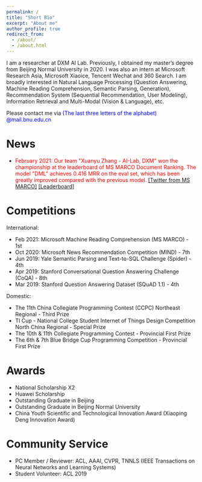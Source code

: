 ```yaml
---
permalink: /
title: "Short Bio"
excerpt: "About me"
author_profile: true
redirect_from: 
  - /about/
  - /about.html
---
```


I am a researcher at DXM AI Lab. Previously, I obtained my master’s degree from Beijing Normal University in 2020. I was also an intern at Microsoft Research Asia, Microsoft Xiaoice, Tencent Wechat and 360 Search. I am broadly interested in Natural Language Processing (Question Answering, Machine Reading Comprehension, Semantic Parsing, Generation), Recommendation System (Sequential Recommendation, User Modeling), Information Retrieval and Multi-Modal (Vision & Language), etc. 

Please contact me via <font color="blue">(The last three letters of the alphabet) @mail.bnu.edu.cn</font>

News
======
- <font color="red">February 2021: Our team "Xuanyu Zhang - AI-Lab, DXM" won the championship at the leaderboard of MS MARCO Document Ranking. The model "DML" achieves 0.416 MRR on the eval set, which has been greatly improved compared with the previous model.</font> [\[Twitter from MS MARCO\]](https://twitter.com/MSMarcoAI/status/1359965315875155976) [\[Leaderboard\]](https://microsoft.github.io/msmarco/#docranking)

Competitions
======
International:
- Feb 2021: Microsoft Machine Reading Comprehension (MS MARCO) \- 1st
- Oct 2020: Microsoft News Recommendation Competition (MIND) \- 7th
- Jun 2019: Yale Semantic Parsing and Text-to-SQL Challenge (Spider) \- 4th
- Apr 2019: Stanford Conversational Question Answering Challenge (CoQA) \- 8th 
- Mar 2019: Stanford Question Answering Dataset (SQuAD 1.1) \- 4th 

Domestic:
- The 11th China Collegiate Programming Contest (CCPC) Northeast Regional \- Third Prize
- TI Cup - National College Student Internet of Things Design Competition North China Regional - Special Prize
- The 10th & 11th Collegiate Programming Contest \- Provincial First Prize
- The 6th & 7th Blue Bridge Cup Programming Competition \- Provincial First Prize

Awards
======
- National Scholarship X2
- Huawei Scholarship
- Outstanding Graduate in Beijing
- Outstanding Graduate in Beijing Normal University 
- China Youth Scientific and Technological Innovation Award (Xiaoping Deng Innovation Award)

Community Service
======
- PC Member / Reviewer: ACL, AAAI, CVPR, TNNLS (IEEE Transactions on Neural Networks and Learning Systems)
- Student Volunteer: ACL 2019
